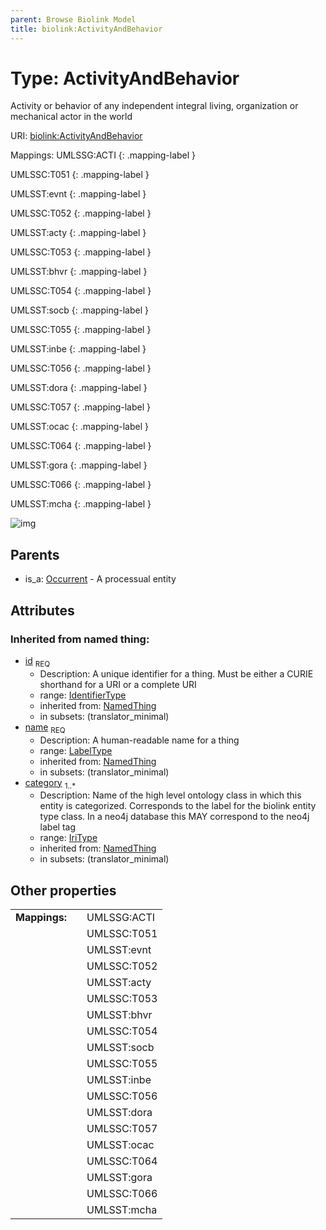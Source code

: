 ```yaml
---
parent: Browse Biolink Model
title: biolink:ActivityAndBehavior
---
```


# Type: ActivityAndBehavior


Activity or behavior of any independent integral living, organization or mechanical actor in the world

URI: [biolink:ActivityAndBehavior](https://w3id.org/biolink/vocab/ActivityAndBehavior)

Mappings:
UMLSSG:ACTI
{: .mapping-label }

UMLSSC:T051
{: .mapping-label }

UMLSST:evnt
{: .mapping-label }

UMLSSC:T052
{: .mapping-label }

UMLSST:acty
{: .mapping-label }

UMLSSC:T053
{: .mapping-label }

UMLSST:bhvr
{: .mapping-label }

UMLSSC:T054
{: .mapping-label }

UMLSST:socb
{: .mapping-label }

UMLSSC:T055
{: .mapping-label }

UMLSST:inbe
{: .mapping-label }

UMLSSC:T056
{: .mapping-label }

UMLSST:dora
{: .mapping-label }

UMLSSC:T057
{: .mapping-label }

UMLSST:ocac
{: .mapping-label }

UMLSSC:T064
{: .mapping-label }

UMLSST:gora
{: .mapping-label }

UMLSSC:T066
{: .mapping-label }

UMLSST:mcha
{: .mapping-label }

![img](http://yuml.me/diagram/nofunky;dir:TB/class/\[Occurrent]^-\[ActivityAndBehavior&#124;id(i):identifier_type;name(i):label_type;category(i):iri_type%20%2B])

## Parents

 *  is_a: [Occurrent](Occurrent.md) - A processual entity

## Attributes


### Inherited from named thing:

 * [id](id.md)  <sub>REQ</sub>
    * Description: A unique identifier for a thing. Must be either a CURIE shorthand for a URI or a complete URI
    * range: [IdentifierType](types/IdentifierType.md)
    * inherited from: [NamedThing](NamedThing.md)
    * in subsets: (translator_minimal)
 * [name](name.md)  <sub>REQ</sub>
    * Description: A human-readable name for a thing
    * range: [LabelType](types/LabelType.md)
    * inherited from: [NamedThing](NamedThing.md)
    * in subsets: (translator_minimal)
 * [category](category.md)  <sub>1..*</sub>
    * Description: Name of the high level ontology class in which this entity is categorized. Corresponds to the label for the biolink entity type class. In a neo4j database this MAY correspond to the neo4j label tag
    * range: [IriType](types/IriType.md)
    * inherited from: [NamedThing](NamedThing.md)
    * in subsets: (translator_minimal)

## Other properties

|  |  |  |
| --- | --- | --- |
| **Mappings:** | | UMLSSG:ACTI |
|  | | UMLSSC:T051 |
|  | | UMLSST:evnt |
|  | | UMLSSC:T052 |
|  | | UMLSST:acty |
|  | | UMLSSC:T053 |
|  | | UMLSST:bhvr |
|  | | UMLSSC:T054 |
|  | | UMLSST:socb |
|  | | UMLSSC:T055 |
|  | | UMLSST:inbe |
|  | | UMLSSC:T056 |
|  | | UMLSST:dora |
|  | | UMLSSC:T057 |
|  | | UMLSST:ocac |
|  | | UMLSSC:T064 |
|  | | UMLSST:gora |
|  | | UMLSSC:T066 |
|  | | UMLSST:mcha |

